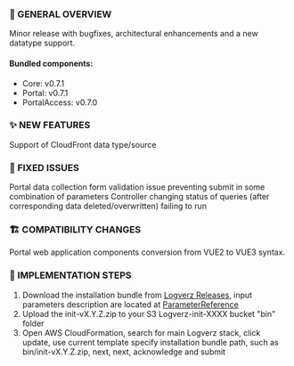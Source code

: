 ### 👀 GENERAL OVERVIEW
Minor release with bugfixes, architectural enhancements and a new datatype support.


####  Bundled components:
*  Core: v0.7.1
*  Portal: v0.7.1
*  PortalAccess: v0.7.0

### ✨ NEW FEATURES

Support of CloudFront data type/source

### 🐛 FIXED ISSUES
Portal data collection form validation issue preventing submit in some combination of parameters
Controller changing status of queries (after corresponding data deleted/overwritten) failing to run


### 🏗️ COMPATIBILITY CHANGES
Portal web application components conversion from VUE2 to VUE3 syntax. 


### 🚀 IMPLEMENTATION STEPS

1. Download the installation bundle from [Logverz Releases](https://github.com/logleads/LogverzReleases/releases), 
   input parameters description are located at [ParameterReference](https://docs.logverz.io/docs/Getting%20Started/ParameterReference)
2. Upload the init-vX.Y.Z.zip to your S3 Logverz-init-XXXX bucket "bin" folder
3. Open AWS CloudFormation, search for main Logverz stack, click update, use current template specify
   installation bundle path, such as bin/init-vX.Y.Z.zip, next, next, acknowledge and submit